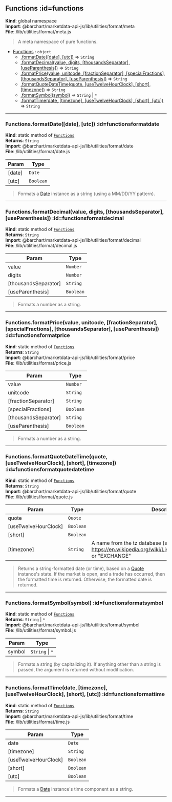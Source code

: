 ## Functions :id=functions
**Kind**: global namespace  
**Import**: @barchart/marketdata-api-js/lib/utilities/format/meta  
**File**: /lib/utilities/format/meta.js  
>A meta namespace of pure functions.


* [Functions](#Functions) : <code>object</code>
    * [.formatDate([date], [utc])](#FunctionsformatDate) ⇒ <code>String</code>
    * [.formatDecimal(value, digits, [thousandsSeparator], [useParenthesis])](#FunctionsformatDecimal) ⇒ <code>String</code>
    * [.formatPrice(value, unitcode, [fractionSeparator], [specialFractions], [thousandsSeparator], [useParenthesis])](#FunctionsformatPrice) ⇒ <code>String</code>
    * [.formatQuoteDateTime(quote, [useTwelveHourClock], [short], [timezone])](#FunctionsformatQuoteDateTime) ⇒ <code>String</code>
    * [.formatSymbol(symbol)](#FunctionsformatSymbol) ⇒ <code>String</code> \| <code>\*</code>
    * [.formatTime(date, [timezone], [useTwelveHourClock], [short], [utc])](#FunctionsformatTime) ⇒ <code>String</code>


* * *

### Functions.formatDate([date], [utc]) :id=functionsformatdate
**Kind**: static method of [<code>Functions</code>](#Functions)  
**Returns**: <code>String</code>  
**Import**: @barchart/marketdata-api-js/lib/utilities/format/date  
**File**: /lib/utilities/format/date.js  

| Param | Type |
| --- | --- |
| [date] | <code>Date</code> | 
| [utc] | <code>Boolean</code> | 

>Formats a [Date](Date) instance as a string (using a MM/DD/YY pattern).


* * *

### Functions.formatDecimal(value, digits, [thousandsSeparator], [useParenthesis]) :id=functionsformatdecimal
**Kind**: static method of [<code>Functions</code>](#Functions)  
**Returns**: <code>String</code>  
**Import**: @barchart/marketdata-api-js/lib/utilities/format/decimal  
**File**: /lib/utilities/format/decimal.js  

| Param | Type |
| --- | --- |
| value | <code>Number</code> | 
| digits | <code>Number</code> | 
| [thousandsSeparator] | <code>String</code> | 
| [useParenthesis] | <code>Boolean</code> | 

>Formats a number as a string.


* * *

### Functions.formatPrice(value, unitcode, [fractionSeparator], [specialFractions], [thousandsSeparator], [useParenthesis]) :id=functionsformatprice
**Kind**: static method of [<code>Functions</code>](#Functions)  
**Returns**: <code>String</code>  
**Import**: @barchart/marketdata-api-js/lib/utilities/format/price  
**File**: /lib/utilities/format/price.js  

| Param | Type |
| --- | --- |
| value | <code>Number</code> | 
| unitcode | <code>String</code> | 
| [fractionSeparator] | <code>String</code> | 
| [specialFractions] | <code>Boolean</code> | 
| [thousandsSeparator] | <code>String</code> | 
| [useParenthesis] | <code>Boolean</code> | 

>Formats a number as a string.


* * *

### Functions.formatQuoteDateTime(quote, [useTwelveHourClock], [short], [timezone]) :id=functionsformatquotedatetime
**Kind**: static method of [<code>Functions</code>](#Functions)  
**Returns**: <code>String</code>  
**Import**: @barchart/marketdata-api-js/lib/utilities/format/quote  
**File**: /lib/utilities/format/quote.js  

| Param | Type | Description |
| --- | --- | --- |
| quote | <code>Quote</code> |  |
| [useTwelveHourClock] | <code>Boolean</code> |  |
| [short] | <code>Boolean</code> |  |
| [timezone] | <code>String</code> | A name from the tz database (see https://en.wikipedia.org/wiki/List_of_tz_database_time_zones) or "EXCHANGE" |

>Returns a string-formatted date (or time), based on a [Quote](/content/sdk/lib-marketstate?id=quote) instance's
state. If the market is open, and a trade has occurred, then the formatted time
is returned. Otherwise, the formatted date is returned.


* * *

### Functions.formatSymbol(symbol) :id=functionsformatsymbol
**Kind**: static method of [<code>Functions</code>](#Functions)  
**Returns**: <code>String</code> \| <code>\*</code>  
**Import**: @barchart/marketdata-api-js/lib/utilities/format/symbol  
**File**: /lib/utilities/format/symbol.js  

| Param | Type |
| --- | --- |
| symbol | <code>String</code> \| <code>\*</code> | 

>Formats a string (by capitalizing it). If anything other than a string
is passed, the argument is returned without modification.


* * *

### Functions.formatTime(date, [timezone], [useTwelveHourClock], [short], [utc]) :id=functionsformattime
**Kind**: static method of [<code>Functions</code>](#Functions)  
**Returns**: <code>String</code>  
**Import**: @barchart/marketdata-api-js/lib/utilities/format/time  
**File**: /lib/utilities/format/time.js  

| Param | Type |
| --- | --- |
| date | <code>Date</code> | 
| [timezone] | <code>String</code> | 
| [useTwelveHourClock] | <code>Boolean</code> | 
| [short] | <code>Boolean</code> | 
| [utc] | <code>Boolean</code> | 

>Formats a [Date](Date) instance's time component as a string.


* * *

